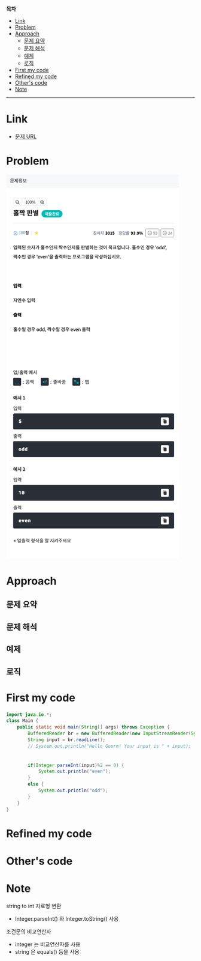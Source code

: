 **목차**

- [Link](#link)
- [Problem](#problem)
- [Approach](#approach)
	- [문제 요약](#문제-요약)
	- [문제 해석](#문제-해석)
	- [예제](#예제)
	- [로직](#로직)
- [First my code](#first-my-code)
- [Refined my code](#refined-my-code)
- [Other's code](#others-code)
- [Note](#note)

---

# Link

- [문제 URL](https://level.goorm.io/exam/43111/홀짝-판별/quiz/1)

# Problem

![](/.uploads2/2021-09-03-01-06-31.png)

# Approach

## 문제 요약

## 문제 해석

## 예제

## 로직

# First my code

``` java
import java.io.*;
class Main {
	public static void main(String[] args) throws Exception {
		BufferedReader br = new BufferedReader(new InputStreamReader(System.in));
		String input = br.readLine();
		// System.out.println("Hello Goorm! Your input is " + input);
		
		
		if(Integer.parseInt(input)%2 == 0) {
			System.out.println("even");
		} 
		else {
			System.out.println("odd");
		}
	}
}
```

# Refined my code

# Other's code

# Note

string to int 자료형 변환

- Integer.parseInt() 와 Integer.toString() 사용

조건문의 비교연산자

- integer 는 비교연산자를 사용
- string 은 equals() 등을 사용
